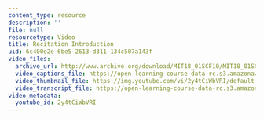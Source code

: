 ```yaml
---
content_type: resource
description: ''
file: null
resourcetype: Video
title: Recitation Introduction
uid: 6c400e2e-6be5-2613-d311-134c507a143f
video_files:
  archive_url: http://www.archive.org/download/MIT18_01SCF10/MIT18_01SCF10Rec_00_300k.mp4
  video_captions_file: https://open-learning-course-data-rc.s3.amazonaws.com/18-01sc-single-variable-calculus-fall-2010/fa8d54c10f725a3fa072f99cc27c1653_2y4tCiWbVRI.vtt
  video_thumbnail_file: https://img.youtube.com/vi/2y4tCiWbVRI/default.jpg
  video_transcript_file: https://open-learning-course-data-rc.s3.amazonaws.com/18-01sc-single-variable-calculus-fall-2010/db9c34a07da5fc73ece1f3f7b62e3987_2y4tCiWbVRI.pdf
video_metadata:
  youtube_id: 2y4tCiWbVRI
---
```

